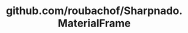 ---
layout: post
title: github.com/roubachof/Sharpnado.MaterialFrame
categories: link
tags: [انگلیسی, گیت‌هاب, برنامه‌نویسی]
---
